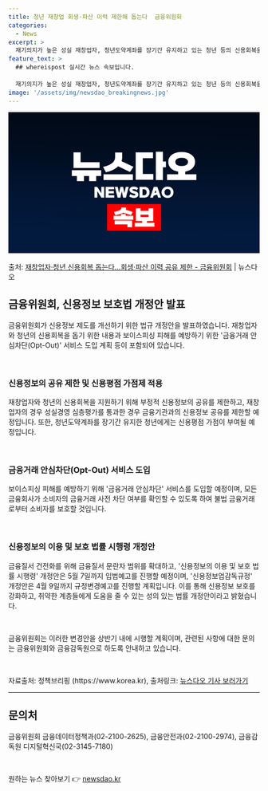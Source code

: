 ```yaml
---
title: 청년 재창업 회생·파산 이력 제한해 돕는다  금융위원회
categories:
  - News
excerpt: >
  재기의지가 높은 성실 재창업자, 청년도약계좌를 장기간 유지하고 있는 청년 등의 신용회복을 위해 과거 불이익 …
feature_text: >
  ## whereispost 실시간 뉴스 속보입니다.

  재기의지가 높은 성실 재창업자, 청년도약계좌를 장기간 유지하고 있는 청년 등의 신용회복을 위해 과거 불이익 …
image: '/assets/img/newsdao_breakingnews.jpg'
---
```


![뉴스다오 속보](/assets/img/newsdao_breakingnews.jpg)

<p>출처: <a href="https://newsdao.kr/3454" rel="dofollow">재창업자·청년 신용회복 돕는다…회생·파산 이력 공유 제한 - 금융위원회</a> | 뉴스다오</p>

<h2 data-ke-size="size26">금융위원회, 신용정보 보호법 개정안 발표</h2>
<p data-ke-size="size16">금융위원회가 신용정보 제도를 개선하기 위한 법규 개정안을 발표하였습니다. 재창업자와 청년의 신용회복을 돕기 위한 내용과 보이스피싱 피해를 예방하기 위한 '금융거래 안심차단(Opt-Out)' 서비스 도입 계획 등이 포함되어 있습니다.</p>
<br>
<h3 data-ke-size="size24"><b>신용정보의 공유 제한 및 신용평점 가점제 적용</b></h3>
<p data-ke-size="size16">재창업자와 청년의 신용회복을 지원하기 위해 부정적 신용정보의 공유를 제한하고, 재창업자의 경우 성실경영 심층평가를 통과한 경우 금융기관과의 신용정보 공유를 제한할 예정입니다. 또한, 청년도약계좌를 장기간 유지한 청년에게는 신용평점 가점이 부여될 예정입니다.</p>
<br>
<h3 data-ke-size="size24"><b>금융거래 안심차단(Opt-Out) 서비스 도입</b></h3>
<p data-ke-size="size16">보이스피싱 피해를 예방하기 위해 '금융거래 안심차단' 서비스를 도입할 예정이며, 모든 금융회사가 소비자의 금융거래 사전 차단 여부를 확인할 수 있도록 하여 불법 금융거래로부터 소비자를 보호할 것입니다.</p>
<br>
<h3 data-ke-size="size24"><b>신용정보의 이용 및 보호 법률 시행령 개정안</b></h3>
<p data-ke-size="size16">금융질서 건전화를 위해 금융질서 문란자 범위를 확대하고, '신용정보의 이용 및 보호 법률 시행령' 개정안은 5월 7일까지 입법예고를 진행할 예정이며, '신용정보업감독규정' 개정안은 4월 9일까지 규정변경예고를 진행할 계획입니다. 이를 통해 신용정보 보호를 강화하고, 취약한 계층들에게 도움을 줄 수 있는 성의 있는 법률 개정안이라고 밝혔습니다.</p>
<br>
<p data-ke-size="size16">금융위원회는 이러한 변경안을 상반기 내에 시행할 계획이며, 관련된 사항에 대한 문의는 금융위원회와 금융감독원으로 하도록 안내하고 있습니다.</p>
<br>
<p data-ke-size="size16">자료출처: 정책브리핑 (https://www.korea.kr), 출처링크: <a href="https://newsdao.kr/3454" target="_blank">뉴스다오 기사 보러가기</a></p>
<hr>
<h2 data-ke-size="size26">문의처</h2>
<p data-ke-size="size16">금융위원회 금융데이터정책과(02-2100-2625), 금융안전과(02-2100-2974), 금융감독원 디지털혁신국(02-3145-7180)</p>
<p data-ke-size="size16">&nbsp;</p> 

원하는 뉴스 찾아보기 👉 <a href="https://newsdao.kr" rel="dofollow">newsdao.kr</a>


